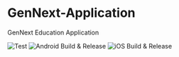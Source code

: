 # GenNext-Application

GenNext Education Application

![Test](https://github.com/Dhananjayan-PN/GenNext-Application/workflows/Test/badge.svg)
![Android Build & Release](https://github.com/Dhananjayan-PN/GenNext-Application/workflows/Android%20Build%20&%20Release/badge.svg)
![iOS Build & Release](https://github.com/Dhananjayan-PN/GenNext-Application/workflows/iOS%20Build%20&%20Release/badge.svg)
